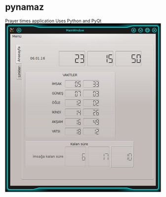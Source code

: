 # pynamaz
Prayer times application 
Uses Python and  PyQt 
[![pynamaz screenshot](https://github.com/mustafairan/pynamaz/raw/master/screenshot.jpg)](https://github.com/mustafairan/pynamaz/raw/master/screenshot.jpg)
